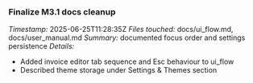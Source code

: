 ### Finalize M3.1 docs cleanup
*Timestamp:* 2025-06-25T11:28:35Z
*Files touched:* docs/ui_flow.md, docs/user_manual.md
*Summary:* documented focus order and settings persistence
*Details:*
- Added invoice editor tab sequence and Esc behaviour to ui_flow
- Described theme storage under Settings & Themes section
